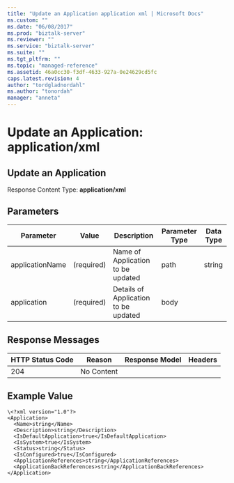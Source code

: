 ```yaml
---
title: "Update an Application application xml | Microsoft Docs"
ms.custom: ""
ms.date: "06/08/2017"
ms.prod: "biztalk-server"
ms.reviewer: ""
ms.service: "biztalk-server"
ms.suite: ""
ms.tgt_pltfrm: ""
ms.topic: "managed-reference"
ms.assetid: 46a0cc30-f3df-4633-927a-0e24629cd5fc
caps.latest.revision: 4
author: "tordgladnordahl"
ms.author: "tonordah"
manager: "anneta"
---
```

# Update an Application: application/xml
## Update an Application

  Response Content Type: **application/xml**
  
  Parameters
  ---
  
  

Parameter |Value |Description |Parameter Type|Data Type
---------|---------|---------|---------|---------
applicationName|(required)   |Name of Application to be updated|path |string |
application|(required)    |Details of Application to be updated|body  |   |


Response Messages
---

HTTP Status Code|Reason|Response Model|Headers 
---------|---------|---------|---------
204   |No Content    |         |         |

Example Value
---

```
\<?xml version="1.0"?>
<Application>
  <Name>string</Name>
  <Description>string</Description>
  <IsDefaultApplication>true</IsDefaultApplication>
  <IsSystem>true</IsSystem>
  <Status>string</Status>
  <IsConfigured>true</IsConfigured>
  <ApplicationReferences>string</ApplicationReferences>
  <ApplicationBackReferences>string</ApplicationBackReferences>
</Application>
```

